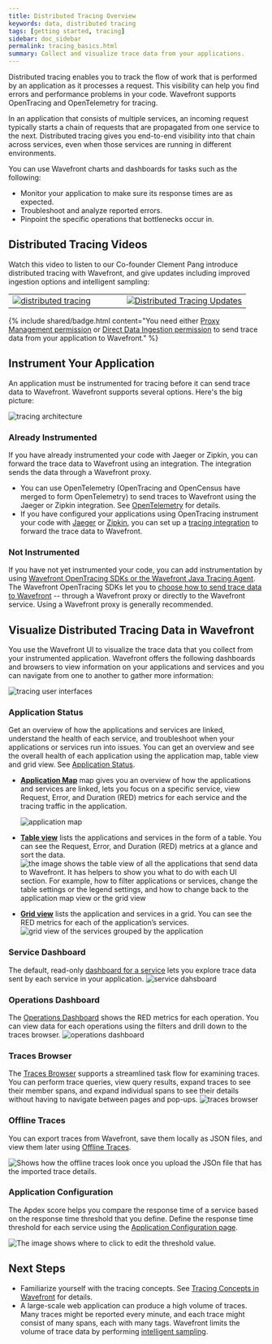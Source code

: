 ```yaml
---
title: Distributed Tracing Overview
keywords: data, distributed tracing
tags: [getting started, tracing]
sidebar: doc_sidebar
permalink: tracing_basics.html
summary: Collect and visualize trace data from your applications.
---
```


Distributed tracing enables you to track the flow of work that is performed by an application as it processes a request. This visibility can help you find errors and performance problems in your code. Wavefront supports OpenTracing and OpenTelemetry for tracing.

In an application that consists of multiple services, an incoming request typically starts a chain of requests that are propagated from one service to the next.  Distributed tracing gives you end-to-end visibility into that chain across services, even when those services are running in different environments.

You can use Wavefront charts and dashboards for tasks such as the following:

* Monitor your application to make sure its response times are as expected.
* Troubleshoot and analyze reported errors.
* Pinpoint the specific operations that bottlenecks occur in.

## Distributed Tracing Videos

Watch this video to listen to our Co-founder Clement Pang introduce distributed tracing with Wavefront, and give updates including improved ingestion options and intelligent sampling:

<table style="width: 100%;">
<tbody>
<tr><td width="48%"><a href="https://youtu.be/Z7mf_oZfcSE"><img src="/images/v_tracing_rev.png" alt="distributed tracing"/></a></td>
<td width="52%"><a href="https://youtu.be/SlROqypTUYk"><img src="/images/v_tracing_updates.png"  alt="Distributed Tracing Updates"/></a></td>
</tr>
</tbody>
</table>

{% include shared/badge.html content="You need either [Proxy Management permission](permissions_overview.html) or [Direct Data Ingestion permission](permissions_overview.html) to send trace data from your application to Wavefront." %}

## Instrument Your Application

An application must be instrumented for tracing before it can send trace data to Wavefront. Wavefront supports several options. Here's the big picture:

![tracing architecture](images/tracing_send_data_to_wavefront.png)

### Already Instrumented
If you have already instrumented your code with Jaeger or Zipkin, you can forward the trace data to Wavefront using an integration. The integration sends the data through a Wavefront proxy.

* You can use OpenTelemetry (OpenTracing and OpenCensus have merged to form OpenTelemetry) to send traces to Wavefront using the Jaeger or Zipkin integration. See [OpenTelemetry](opentelemetry.html#sending-trace-data-to-wavefront) for details.
* If you have configured your applications using OpenTracing instrument your code with [Jaeger](jaeger.html) or [Zipkin](zipkin.html), you can set up a [tracing integration](tracing_integrations.html) to forward the trace data to Wavefront.

### Not Instrumented
If you have not yet instrumented your code, you can add instrumentation by using [Wavefront OpenTracing SDKs or the Wavefront Java Tracing Agent](tracing_instrumenting_frameworks.html#step-2-get-data-flowing-into-wavefront).
The Wavefront OpenTracing SDKs let you to [choose how to send trace data to Wavefront](tracing_instrumenting_frameworks.html#step-1-prepare-to-send-data-to-wavefront) -- through a Wavefront proxy or directly to the Wavefront service. Using a Wavefront proxy is generally recommended. <!--- See XX for guidelines for choosing a proxy vs. direct ingestion. --->

## Visualize Distributed Tracing Data in Wavefront

You use the Wavefront UI to visualize the trace data that you collect from your instrumented application. Wavefront offers the following dashboards and browsers to view information on your applications and services and you can navigate from one to another to gather more information:

<img src="images/tracing_ui.png" alt="tracing user interfaces"/>

### Application Status

Get an overview of how the applications and services are linked, understand the health of each service, and troubleshoot when your applications or services run into issues. You can get an overview and see the overall health of each application using the application map, table view and grid view. See [Application Status](tracing_ui_overview.html).

* [**Application Map**](tracing_ui_overview.html#application-map) map gives you an overview of how the applications and services are linked, lets you focus on a specific service, view Request, Error, and Duration (RED) metrics for each service and the tracing traffic in the application.

  ![application map](/images/Application_map_intro.png)

* [**Table view**](tracing_ui_overview.html#table-view) lists the applications and services in the form of a table. You can see the Request, Error, and Duration (RED) metrics at a glance and sort the data.
  <img src="/images/tracing_table_view_releasnotes.png" alt="the image shows the table view of all the applications that send data to Wavefront. It has helpers to show you what to do with each UI section. For example, how to filter applications or services, change the table settings or the legend settings, and how to change back to the application map view or the grid view"/>

* [**Grid view**](tracing_ui_overview.html#grid-view) lists the application and services in a grid. You can see the RED metrics for each of the application’s services.
  <img src="/images/tracing_grid_view_releasenotes.png" alt="grid view of the services grouped by the application"/>


### Service Dashboard

The default, read-only [dashboard for a service](tracing_service_dashboard.html) lets you explore trace data sent by each service in your application.
![service dahsboard](/images/service_dashboard_intro.png)

### Operations Dashboard

The [Operations Dashboard](tracing_operations_dashboard.html) shows the RED metrics for each operation. You can view data for each operations using the filters and drill down to the traces browser.
![operations dashboard](images/tracing_operations_dashboard.png)

### Traces Browser

The [Traces Browser](tracing_traces_browser.html) supports a streamlined task flow for examining traces. You can perform trace queries, view query results, expand traces to see their member spans, and expand individual spans to see their details without having to navigate between pages and pop-ups.
![traces browser](/images/tracing_browser_intro.png)

### Offline Traces

You can export traces from Wavefront, save them locally as JSON files, and view them later using [Offline Traces](tracing_view_offline_traces.html).

![Shows how the offline traces look once you upload the JSOn file that has the imported trace details.](images/tracing_offline_tracing_view.png)

### Application Configuration

The Apdex score helps you compare the response time of a service based on the response time threshold that you define. Define the response time threshold for each service using the <a href="tracing_apdex.html">Application Configuration page</a>.

![The image shows where to click to edit the threshold value.](images/tracing_edit_service_legend_settings.png)


## Next Steps

- Familiarize yourself with the tracing concepts. See [Tracing Concepts in Wavefront](trace_data_details.html) for details.
- A large-scale web application can produce a high volume of traces. Many traces might be reported every minute, and each trace might consist of many spans, each with many tags.  Wavefront limits the volume of trace data by performing [intelligent sampling](trace_data_sampling.html#wavefront-intelligent-sampling).
